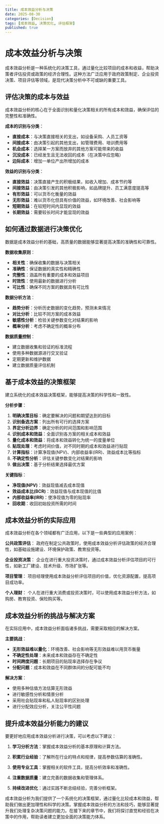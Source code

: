 ```yaml
---
title: 成本效益分析与决策
date: 2025-08-30
categories: [Decision]
tags: [成本效益, 决策优化, 评估框架]
published: true
---
```


# 成本效益分析与决策

成本效益分析是一种系统化的决策工具，通过量化比较项目的成本和收益，帮助决策者评估投资或政策的经济合理性。这种方法广泛应用于政府政策制定、企业投资决策、项目评估等领域，是现代决策分析中不可或缺的重要工具。

## 评估决策的成本与效益

成本效益分析的核心在于全面识别和量化决策相关的所有成本和效益，确保评估的完整性和准确性。

**成本的识别与分类**：
- **直接成本**：与决策直接相关的支出，如设备采购、人员工资等
- **间接成本**：由决策引起的其他支出，如管理费用、培训费用等
- **机会成本**：选择某一方案而放弃的其他方案可能带来的收益
- **沉没成本**：已经发生且无法收回的成本（在决策中应忽略）
- **边际成本**：增加一单位产出所增加的成本

**效益的识别与分类**：
- **直接效益**：决策直接产生的积极结果，如收入增加、成本节约等
- **间接效益**：由决策引发的其他积极影响，如品牌提升、员工满意度提高等
- **有形效益**：可以货币化衡量的效益
- **无形效益**：难以货币化但具有价值的效益，如环境改善、社会影响等
- **短期效益**：在较短时间内显现的效益
- **长期效益**：需要较长时间才能显现的效益

## 如何通过数据进行决策优化

数据是成本效益分析的基础，高质量的数据能够显著提高决策的准确性和可靠性。

**数据收集原则**：
- **相关性**：确保收集的数据与决策相关
- **准确性**：保证数据的真实性和精确性
- **完整性**：涵盖所有重要的成本和效益项目
- **时效性**：使用最新的数据进行分析
- **可比性**：确保不同方案的数据具有可比性

**数据分析方法**：
- **趋势分析**：分析历史数据的变化趋势，预测未来情况
- **对比分析**：比较不同方案的成本效益
- **敏感性分析**：检验关键参数变化对结果的影响
- **概率分析**：考虑不确定性的概率分布

**数据质量控制**：
- 建立数据收集和验证的标准流程
- 使用多种数据源进行交叉验证
- 定期更新和维护数据
- 建立数据质量评估机制

## 基于成本效益的决策框架

建立系统化的成本效益决策框架，能够提高决策的科学性和一致性。

**分析步骤**：
1. **明确决策目标**：确定要解决的问题和期望达到的目标
2. **识别备选方案**：列出所有可行的选择方案
3. **界定分析边界**：确定分析的时间范围和影响范围
4. **识别成本和效益**：全面识别各方案的相关成本和效益
5. **量化成本和效益**：将成本和效益转化为统一的度量单位
6. **贴现处理**：考虑时间价值，对不同时期的成本和效益进行贴现
7. **计算指标**：计算净现值(NPV)、内部收益率(IRR)、效益成本比等指标
8. **不确定性分析**：评估关键参数变化对结果的影响
9. **做出决策**：基于分析结果选择最优方案

**关键指标**：
- **净现值(NPV)**：效益现值减去成本现值
- **效益成本比(BCR)**：效益现值与成本现值的比值
- **内部收益率(IRR)**：使净现值为零的贴现率
- **回收期**：收回初始投资所需的时间

## 成本效益分析的实际应用

成本效益分析在各个领域都有广泛应用，以下是一些典型的应用案例：

**公共政策评估**：
政府在制定公共政策时，使用成本效益分析评估政策的经济合理性，如基础设施建设、环境保护政策、教育投资等。

**企业投资决策**：
企业在进行重大投资决策时，通过成本效益分析评估项目的可行性，如新工厂建设、技术升级、市场扩张等。

**项目管理**：
项目经理使用成本效益分析评估项目的价值，优化资源配置，提高项目成功率。

**个人理财**：
个人在进行重大消费或投资决策时，可以使用成本效益分析方法，如购房、教育投资、保险购买等。

## 成本效益分析的挑战与解决方案

在实际应用中，成本效益分析面临诸多挑战，需要采取相应的解决方案。

**主要挑战**：
- **无形效益难以量化**：环境改善、社会影响等无形效益难以用货币衡量
- **不确定性处理**：未来成本和效益存在不确定性
- **时间跨度问题**：长期项目的贴现率选择存在争议
- **分配问题**：成本和效益在不同群体间的分配可能不均

**解决方案**：
- 使用多种估值方法估算无形效益
- 进行敏感性分析和情景分析
- 采用社会贴现率和私人贴现率的区别处理
- 进行分配效应分析，关注公平性问题

## 提升成本效益分析能力的建议

要更好地应用成本效益分析进行决策，可以考虑以下建议：

1. **学习分析方法**：掌握成本效益分析的基本原理和计算方法。

2. **积累行业经验**：了解所在行业的特点和规律，提高参数估算的准确性。

3. **使用专业工具**：掌握相关的软件工具，提高分析效率和准确性。

4. **注重数据质量**：建立完善的数据收集和管理体系。

5. **持续改进优化**：通过实践不断总结经验，完善分析框架。

成本效益分析为我们提供了一个系统化的决策框架，通过量化比较成本和效益，帮助我们做出更加理性和科学的决策。掌握成本效益分析的方法和技巧，能够显著提升我们处理复杂决策问题的能力。在接下来的章节中，我们将探讨直觉和经验在决策中的作用，帮助读者建立更加全面的决策能力体系。